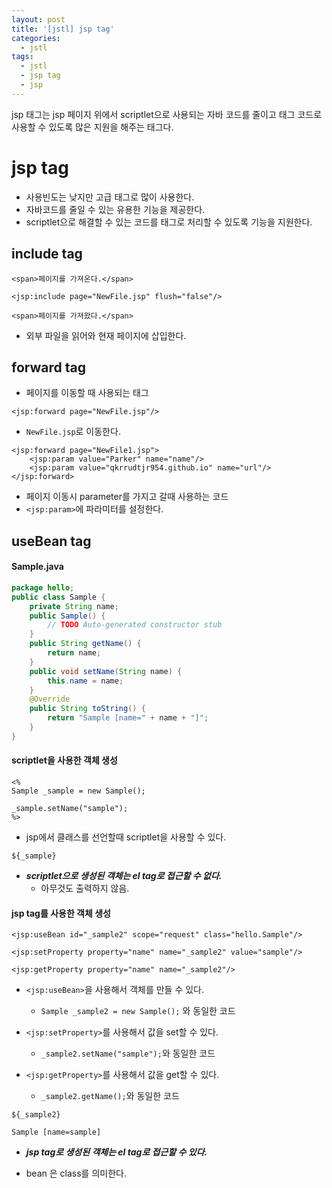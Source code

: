 ```yaml
---
layout: post
title: '[jstl] jsp tag'
categories:
  - jstl
tags:
  - jstl
  - jsp tag
  - jsp
---
```



jsp 태그는 jsp 페이지 위에서 scriptlet으로 사용되는 자바 코드를 줄이고 태그 코드로 사용할 수 있도록 많은 지원을 해주는 태그다.



# jsp tag


- 사용빈도는 낮지만 고급 태그로 많이 사용한다.
- 자바코드를 줄일 수 있는 유용한 기능을 제공한다.
- scriptlet으로 해결할 수 있는 코드를 태그로 처리할 수 있도록 기능을 지원한다.



## include tag


```
<span>페이지를 가져온다.</span>

<jsp:include page="NewFile.jsp" flush="false"/>

<span>페이지를 가져왔다.</span>
```

- 외부 파일을 읽어와 현재 페이지에 삽입한다.



## forward tag

- 페이지를 이동할 때 사용되는 태그


```
<jsp:forward page="NewFile.jsp"/>
```

- ```NewFile.jsp```로 이동한다.



```
<jsp:forward page="NewFile1.jsp">
	<jsp:param value="Parker" name="name"/>
	<jsp:param value="qkrrudtjr954.github.io" name="url"/>
</jsp:forward>
```

- 페이지 이동시 parameter를 가지고 갈때 사용하는 코드
- ```<jsp:param>```에 파라미터를 설정한다.


## useBean tag

#### Sample.java


```java
package hello;
public class Sample {
	private String name;
	public Sample() {
		// TODO Auto-generated constructor stub
	}
	public String getName() {
		return name;
	}
	public void setName(String name) {
		this.name = name;
	}
	@Override
	public String toString() {
		return "Sample [name=" + name + "]";
	}
}
```


#### scriptlet을 사용한 객체 생성


```
<%
Sample _sample = new Sample();

_sample.setName("sample");
%>
```


- jsp에서 클래스를 선언할때 scriptlet을 사용할 수 있다.


```
${_sample}
```

- ***scriptlet으로 생성된 객체는 el tag로 접근할 수 없다.***
  - 아무것도 출력하지 않음.


#### jsp tag를 사용한 객체 생성


```
<jsp:useBean id="_sample2" scope="request" class="hello.Sample"/>

<jsp:setProperty property="name" name="_sample2" value="sample"/>

<jsp:getProperty property="name" name="_sample2"/>
```

- ```<jsp:useBean>```을 사용해서 객체를 만들 수 있다.
  - ```Sample _sample2 = new Sample();``` 와 동일한 코드


- ```<jsp:setProperty>```를 사용해서 값을 set할 수 있다.
  - ```_sample2.setName("sample");```와 동일한 코드


- ```<jsp:getProperty>```를 사용해서 값을 get할 수 있다.
  - ```_sample2.getName();```와 동일한 코드


```
${_sample2}
```

```
Sample [name=sample]
```

- ***jsp tag로 생성된 객체는 el tag로 접근할 수 있다.***

- bean 은 class를 의미한다.
